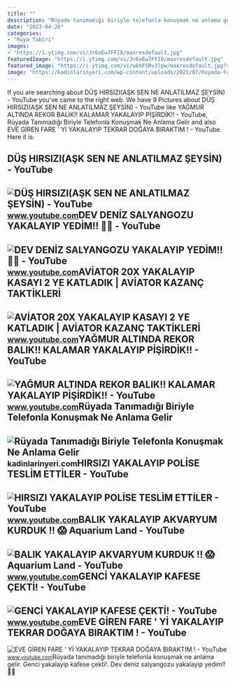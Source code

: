 ```yaml
---
title: ""
description: "Rüyada tanımadığı biriyle telefonla konuşmak ne anlama gelir"
date: "2023-04-26"
categories:
- "Ruya Tabiri"
images:
- "https://i.ytimg.com/vi/Jr6xEw7FFI8/maxresdefault.jpg"
featuredImage: "https://i.ytimg.com/vi/Jr6xEw7FFI8/maxresdefault.jpg"
featured_image: "https://i.ytimg.com/vi/wkhFSRv3lpw/maxresdefault.jpg?sqp=-oaymwEmCIAKENAF8quKqQMa8AEB-AHUBoAC4AOKAgwIABABGHIgOig2MA8=&amp;rs=AOn4CLDlU68HXQvELUiZhyOlsAjHIPqg5w"
image: "https://kadinlarinyeri.com/wp-content/uploads/2021/07/Ruyada-Fare-Yakalayip-Kacirmak.jpg"
---
```


If you are searching about DÜŞ HIRSIZI(AŞK SEN NE ANLATILMAZ ŞEYSİN) - YouTube you've came to the right web. We have 9 Pictures about DÜŞ HIRSIZI(AŞK SEN NE ANLATILMAZ ŞEYSİN) - YouTube like YAĞMUR ALTINDA REKOR BALIK!! KALAMAR YAKALAYIP PİŞİRDİK!! - YouTube, Rüyada Tanımadığı Biriyle Telefonla Konuşmak Ne Anlama Gelir and also EVE GİREN FARE ' Yİ YAKALAYIP TEKRAR DOĞAYA BIRAKTIM ! - YouTube. Here it is:

DÜŞ HIRSIZI(AŞK SEN NE ANLATILMAZ ŞEYSİN) - YouTube
---------------------------------------------------

 ![DÜŞ HIRSIZI(AŞK SEN NE ANLATILMAZ ŞEYSİN) - YouTube](https://i.ytimg.com/vi/YnncP3zHCUs/maxresdefault.jpg) <small>www.youtube.com</small>DEV DENİZ SALYANGOZU YAKALAYIP YEDİM!! 🐚🐚 - YouTube
---------------------------------------------------

 ![DEV DENİZ SALYANGOZU YAKALAYIP YEDİM!! 🐚🐚 - YouTube](https://i.ytimg.com/vi/c4r_280I04Q/maxresdefault.jpg) <small>www.youtube.com</small>AVİATOR 20X YAKALAYIP KASAYI 2 YE KATLADIK | AVİATOR KAZANÇ TAKTİKLERİ
----------------------------------------------------------------------

 ![AVİATOR 20X YAKALAYIP KASAYI 2 YE KATLADIK | AVİATOR KAZANÇ TAKTİKLERİ](https://i.ytimg.com/vi/bdfvBX98F9U/maxresdefault.jpg) <small>www.youtube.com</small>YAĞMUR ALTINDA REKOR BALIK!! KALAMAR YAKALAYIP PİŞİRDİK!! - YouTube
-------------------------------------------------------------------

 ![YAĞMUR ALTINDA REKOR BALIK!! KALAMAR YAKALAYIP PİŞİRDİK!! - YouTube](https://i.ytimg.com/vi/Jr6xEw7FFI8/maxresdefault.jpg) <small>www.youtube.com</small>Rüyada Tanımadığı Biriyle Telefonla Konuşmak Ne Anlama Gelir
------------------------------------------------------------

 ![Rüyada Tanımadığı Biriyle Telefonla Konuşmak Ne Anlama Gelir](https://kadinlarinyeri.com/wp-content/uploads/2021/07/Ruyada-Fare-Yakalayip-Kacirmak.jpg) <small>kadinlarinyeri.com</small>HIRSIZI YAKALAYIP POLİSE TESLİM ETTİLER - YouTube
-------------------------------------------------

 ![HIRSIZI YAKALAYIP POLİSE TESLİM ETTİLER - YouTube](https://i.ytimg.com/vi/wkhFSRv3lpw/maxresdefault.jpg?sqp=-oaymwEmCIAKENAF8quKqQMa8AEB-AHUBoAC4AOKAgwIABABGHIgOig2MA8=&rs=AOn4CLDlU68HXQvELUiZhyOlsAjHIPqg5w) <small>www.youtube.com</small>BALIK YAKALAYIP AKVARYUM KURDUK !! 😱 Aquarium Land - YouTube
------------------------------------------------------------

 ![BALIK YAKALAYIP AKVARYUM KURDUK !! 😱 Aquarium Land - YouTube](https://i.ytimg.com/vi/0LBwTfzrFV8/maxresdefault.jpg) <small>www.youtube.com</small>GENCİ YAKALAYIP KAFESE ÇEKTİ! - YouTube
---------------------------------------

 ![GENCİ YAKALAYIP KAFESE ÇEKTİ! - YouTube](https://i.ytimg.com/vi/1ZksvTYdMoc/maxresdefault.jpg) <small>www.youtube.com</small>EVE GİREN FARE ' Yİ YAKALAYIP TEKRAR DOĞAYA BIRAKTIM ! - YouTube
----------------------------------------------------------------

 ![EVE GİREN FARE ' Yİ YAKALAYIP TEKRAR DOĞAYA BIRAKTIM ! - YouTube](https://i.ytimg.com/vi/dXcUdLHH7Wc/maxresdefault.jpg) <small>www.youtube.com</small>Rüyada tanımadığı biriyle telefonla konuşmak ne anlama gelir. Genci̇ yakalayip kafese çekti̇!. Dev deni̇z salyangozu yakalayip yedi̇m!! 🐚🐚
